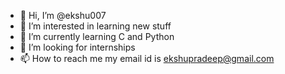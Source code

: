 - 👋 Hi, I’m @ekshu007
- 👀 I’m interested in learning new stuff
- 🌱 I’m currently learning C and Python
- 💞️ I’m looking for internships
- 📫 How to reach me my email id is ekshupradeep@gmail.com

<!---
ekshu007/ekshu007 is a ✨ particular ✨ repository because its `README.md` (this file) appears on your GitHub profile.
You can click the Preview link to take a look at your changes.
--->
